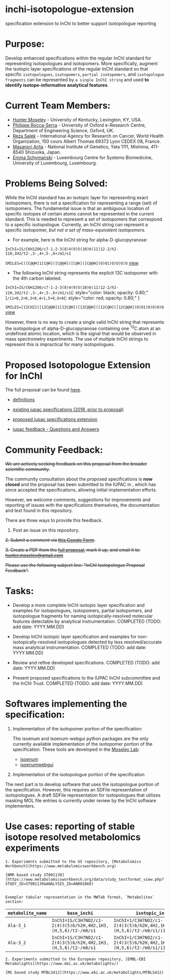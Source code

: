 # inchi-isotopologue-extension
specification extension to InChi to better support isotopologue reporting

# Purpose:
Develop enhanced specifications within the regular InChI standard for representing isotopologues and isotopomers. More specifically, augment the isotopic layer specifications of the regular InChI standard so that specific `isotopologues`, `isotopomers`, `partial isotopomers`, and `isotopologue fragments` can be represented by `a single InChI string` and used **to identify isotope-informative analytical features**.

# Current Team Members:
* [Hunter Moseley](https://github.com/hunter-moseley) - University of Kentucky, Lexington, KY, USA.
* [Philippe Rocca-Serra](https://github.com/proccaserra) - University of Oxford e-Research Centre, Department of Engineering Science, Oxford, UK.
* [Reza Salek](https://github.com/r7salek) - International Agency for Research on Cancer, World Health Organization, 150 cours Albert Thomas 69372 Lyon CEDEX 08, France.
* [Masanori Arita](https://github.com/m-arita) - National Institute of Genetics, Yata 1111, Mishima, 411-8540 Shizuoka, Japan.
* [Emma Schymanski](https://github.com/schymane) - Luxembourg Centre for Systems Biomedicine, University of Luxembourg, Luxembourg.

# Problems Being Solved:
While the InChI standard has an isotopic layer for representing exact isotopomers, there is not a specification for representing a range (set) of isotopomers. The fundamental issue is that an ambiguous location of specific isotopes of certain atoms cannot be represented in the current standard.  This is needed to represent a set of isotopomers that correspond to a specific isotopologue.  Currently, an InChI string can represent a specific isotopomer, *but not a set of mass-equivalent isotopomers*.

- For example, here is the InChI string for alpha-D-glucopyranose:

`InChI=1S/C6H12O6/c7-1-2-3(8)4(9)5(10)6(11)12-2/h2-11H,1H2/t2-,3-,4+,5-,6+/m1/s1`

`SMILES=C([C@@H]1[C@H]([C@@H]([C@H]([C@@H](O)O1)O)O)O)O` [view](http://www.simolecule.com/cdkdepict/depict/bow/svg?smi=C\(\[C@@H\]1\[C@H\]\(\[C@@H\]\(\[C@H\]\(\[C@@H\]\(O\)O1\)O\)O\)O\)O&abbr=off&hdisp=bridgehead&showtitle=false&zoom=1.6&annotate=none)

- The following InChI string represents the explicit 13C isotopomer with the 4th carbon labeled:

`InChI=1S/C6H12O6/c7-1-2-3(8)4(9)5(10)6(11)12-2/h2-11H,1H2/t2-,3-,4+,5-,6+/m1/s1`{: style="color: black; opacity: 0.80;" }`/i1+0,2+0,3+0,4+1,5+0,6+0`{: style="color: red; opacity: 0.80;" }

`SMILES=[12CH2]([12C@@H]1[12C@H]([13C@@H]([12C@H]([12C@@H](O)O1)O)O)O)O` [view](http://www.simolecule.com/cdkdepict/depict/bow/svg?smi=\[12CH2\]\[12C@@H\]1\[12C@H\]\(\[13C@@H\]\(\[12C@H\]\(\[12C@@H\]\(O\)O1\)O\)\O\)O\)O&abbr=off&hdisp=bridgehead&showtitle=false&zoom=1.55&annotate=none)

However, there is no way to create a single valid InChI string that represents the isotopologue of alpha-D-glucopyranose containing one <sup>13</sup>C atom at an undefined atomic location, which is the signal that would be observed in mass spectrometry experiments.  The use of multiple InChI strings to represent this is impractical for many isotopologues.

# Proposed Isotopologue Extension for InChI

The full proposal can be found [here](https://docs.google.com/document/d/1xh7lTWmwmuP0GF2Far6BREd-8g8Lh2FuSofE0d5tEXU/edit?usp=sharing).

* [definitions](./specifications/definitions.md)

* [existing iupac specifications (2018, prior to proposal)](./specifications/isotopic-iupac-specs.md)

* [proposed iupac specifications extension](./specifications/proposed-extension-isotopic-iupac-specs.md)

* [iupac feedback - Questions and Answers ](./specifications/questions-ans****wers-iupac.md)


# Community Feedback:

~~We are actively seeking feedback on this proposal from the broader scientific community.~~

The community consultation about the proposed specifications is **now closed** and the proposal has been submitted to the IUPAC in , which has since accepted the specifications, allowing initial implementation efforts.

However, we welcome comments, suggestions for improvements and reporting of issues with the specifications themselves, the documentation and text found in this repository.

There are three ways to provide this feedback.

1. Post an issue on this repository.

~~2. Submit a comment via [this Google Form](https://goo.gl/forms/8lwvLJDae75bKobk2).~~

~~3. Create a PDF from the [full proposal](https://docs.google.com/document/d/1xh7lTWmwmuP0GF2Far6BREd-8g8Lh2FuSofE0d5tEXU/edit?usp=sharing), mark it up, and email it to: hunter.moseley@gmail.com~~

~~Please use the following subject line: "InChI Isotopologue Proposal Feedback".~~

# Tasks:

- Develop a more complete InChI isotopic layer specification and examples for isotopologues, isotopomers, partial isotopomers, and isotopologue fragments for naming isotopically-resolved molecular features detectable by analytical instrumentation. COMPLETED (TODO: add date: YYYY.MM.DD)

- Develop InChI isotopic layer specification and examples for non-isotopically-resolved isotopologues detected by less resolved/accurate mass analytical instrumentation. COMPLETED (TODO: add date: YYYY.MM.DD)

- Review and refine developed specifications. COMPLETED (TODO: add date: YYYY.MM.DD)

- Present proposed specifications to the IUPAC InChI subcommittee and the InChI Trust. COMPLETED (TODO: add date: YYYY.MM.DD)

# Softwares implementing the specification:

 1. Implementation of the isotopomer portion of the specification:

    The isoenum and isoenum-webgui python packages are the only currently available implementation of the isotopomer portion of the specification. 
    These tools are developed in the [Moseley Lab](http://bioinformatics.cesb.uky.edu/Main/SoftwareDevelopment):

   	* [isoenum](https://github.com/MoseleyBioinformaticsLab/isoenum)
   	* [isoenumwebgui](https://github.com/MoseleyBioinformaticsLab/isoenum-webgui)


 2. Implementation of the isotopologue portion of the specification

The next part is to develop software that uses the isotopologue portion of the specification. However, this requires an SDFile representation of isotopologues.
A draft SDFile representation for isotopologues that utilizes masking MOL file entries is currently under review by the InChI software implementers.

# Use cases:  reporting of stable isotope resolved metabolomics experiments

	1. Experiments submitted to the US repository, [Metabolomics Workbench](https://www.metabolomicsworkbench.org)

	[NMR based study ST001139](https://www.metabolomicsworkbench.org/data/study_textformat_view.php?STUDY_ID=ST001139&ANALYSIS_ID=AN001869)


	Exemplar tabular representation in the MWTab format, `Metabolites` section:

|`metabolite_name`|`base_inchi`|`isotopic_inchi`|`peak_description`|`peak_pattern`|`proton_count`|`representative_inchi`|`transient_peak`|
|---------------|----------------------------------------------------|-------------------------------------------------------------------------------------|-----------------------------------------------|----------------------------------|---|-----------------------------------------------|---|
|`Ala-3_1`|`InChI=1S/C3H7NO2/c1-2(4)3(5)6/h2H,4H2,1H3,(H,5,6)/t2-/m0/s1`|`InChI=1/C3H7NO2/c1-2(4)3(5)6/h2H,4H2,1H3,(H,5,6)/t2-/m0/s1/i1H3,2H/f/h4H`|`[1H7,1H8,1H9:C1]HResonance + [1H7,1H8,1H9:1H10]J3HH`|`doublets`|`3`|`InChI=1/C3H7NO2/c1-2(4)3(5)6/h2H,4H2,1H3,(H,5,6)/t2-/m0/s1/f/h4H`|`1`|
|`Ala-3_2`|`InChI=1S/C3H7NO2/c1-2(4)3(5)6/h2H,4H2,1H3,(H,5,6)/t2-/m0/s1`|`InChI=1/C3H7NO2/c1-2(4)3(5)6/h2H,4H2,1H3,(H,5,6)/t2-/m0/s1/i1H3,2H/f/h4H`|`[1H7,1H8,1H9:C1]HResonance + [1H7,1H8,1H9:1H10]J3HH`|`doublets`|`3`|`InChI=1/C3H7NO2/c1-2(4)3(5)6/h2H,4H2,1H3,(H,5,6)/t2-/m0/s1/f/h4H`|`2`|


	2. Experiments submitted to the European repository, [EMBL-EBI Metabolights](https://www.ebi.ac.uk/metabolights/)

	[MS based study MTBLS412](https://www.ebi.ac.uk/metabolights/MTBLS412)



